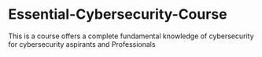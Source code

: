# Essential-Cybersecurity-Course
This is a course offers a complete fundamental knowledge of cybersecurity for cybersecurity aspirants and Professionals
